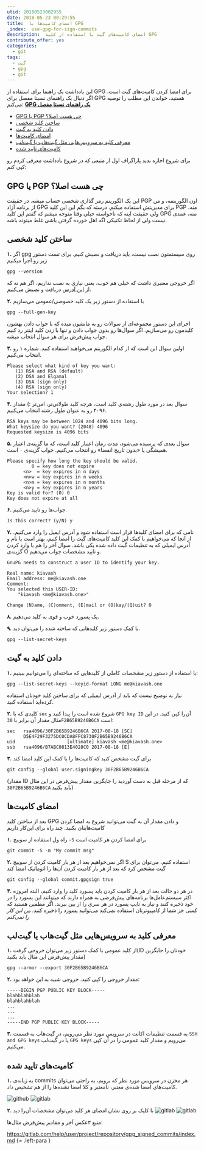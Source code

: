 ```yaml
---
utid: 20180523002955
date: 2018-05-23 00:29:55
title:  امضای کامیت‌ها با GPG
_index:  use-gpg-for-sign-commits
description:  امضای کامیت‌های گیت با استفاده از کلید GPG
contribute_offer: yes
categories:
  - git
tags:
  - گیت
  - gpg
  - git
---
```

این یادداشت یک راهنما برای استفاده از GPG برای امضا کردن کامیت‌های گیت است، اگر دنبال یک راهنمای نسبتا مفصل برای GPG هستید، خواندن این مطلب را توصیه می‌کنم:
**[GPG یک راهنمای نسبتا مفصل](http://fzero.rubi.gd/post/general/gpg-step-by-step/)**

- [GPG یا PGP چی هست اصلا؟](#gpg_یا_pgp_چی_هست_اصلا_)
- [ساختن کلید شخصی](#ساختن_کلید_شخصی)
- [دادن کلید به گیت](#دادن_کلید_به_گیت)
- [امضای کامیت‌ها](#امضای_کامیت‌ها)
- [معرفی کلید به سرویس‌هایی مثل گیت‌هاب یا گیت‌لب](#معرفی_کلید_به_سرویس‌هایی_مثل_گیت‌هاب_یا_گیت‌لب)
- [کامیت‌های تایید شده](#کامیت‌های_تایید_شده)

برای شروع اجازه بدید پاراگراف اول از منبعی که در شروع یادداشت معرفی کردم رو کپی کنم:

## GPG یا PGP چی هست اصلا؟
این یک الگوریتم رمز گذاری شخصی حساب میشه. در حقیقت PGP اون الگوریتمه، و من از برنامه آزاد GPG برای مدیریتش استفاده میکنم. درسته که بگم این این کلید PGP منه، ولی حقیقت اینه که ناخواسته خیلی وقتا متوجه میشم که گفتم این کلید GPG منه، عمدی نیست ولی از لحاظ تکنیکی اگه اهل خورده گرفتن باشی غلط میتونه باشه.

## ساختن کلید شخصی

**۱.** اگر gpg روی سیستمتون نصب نیست، باید دریافت و نصبش کنیم. برای تست دستور زیر رو اجرا میکنیم

	gpg --version

اگر خروجی معتبری داشت که خیلی هم خوب، یعنی نیازی به نصب نداریم، اگر هم نه که از [این آدرس](https://www.gnupg.org/download/index.html) دریافت و نصبش می‌کنیم.

**۲.** با استفاده از دستور زیر یک کلید خصوصی/عمومی می‌سازیم

    gpg --full-gen-key

اجرای این دستور مجموعه‌ای از سوالات رو به مانشون میده که با جواب دادن بهشون کلیدمون رو می‌سازیم. اگر سوال‌ها رو بدون جواب دادن و تنها با زدن کلید اینتر رد کنیم جواب پیش‌فرض برای هر سوال انتخاب میشه.

**۳.** اولین سوال این است که از کدام الگوریتم می‌خواهید استفاده کنید. شماره ۱ رو انتخاب می‌کنیم.

	Please select what kind of key you want:
	   (1) RSA and RSA (default)
	   (2) DSA and Elgamal
	   (3) DSA (sign only)
	   (4) RSA (sign only)
	Your selection? 1

**۴.** سوال بعد در مورد طول  رشته‌ی کلید است، هرچه کلید طولانی‌تر، امن‌تر :) مقدار ۴۰۹۶ رو به عنوان طول رشته انتخاب می‌کنیم.

	RSA keys may be between 1024 and 4096 bits long.
	What keysize do you want? (2048) 4096
	Requested keysize is 4096 bits

**۵.** سوال بعدی که پرسیده می‌شود، مدت زمان اعتبار کلید است، که ما گزینه‌ی اعتبار همیشگی یا «بدون تاریخ انقضا» رو انتخاب می‌کنیم. جواب گزینه‌ی ۰ است.

	Please specify how long the key should be valid.
    	     0 = key does not expire
    	  <n>  = key expires in n days
    	  <n>w = key expires in n weeks
    	  <n>m = key expires in n months
    	  <n>y = key expires in n years
	Key is valid for? (0) 0
	Key does not expire at all

**۶.** جواب‌ها رو تایید می‌کنیم.

	Is this correct? (y/N) y

**۷.** نامی که برای امضای کلیدها قرار است استفاده شود و آدرس ایمیل‌ را وارد می‌کنیم. از آنجا که می‌خواهیم با کمک این کلید کامیت‌های گیت را امضا کنیم، بهتر است با نام و آدرس ایمیلی که به تنظیمات گیت داده‌ شده یکی باشد. سوال آخر را هم با وارد کردن گزینه‌ی O و تایید مشخصات جواب می‌دهیم.

	GnuPG needs to construct a user ID to identify your key.

	Real name: kiavash
	Email address: me@kiavash.one
	Comment:
	You selected this USER-ID:
		"kiavash <me@kiavash.one>"

	Change (N)ame, (C)omment, (E)mail or (O)kay/(Q)uit? O

**۸.** یک پسورد خوب و قوی به کلید می‌دهیم.

**۹.** با کمک دستور زیر کلید‌هایی که ساخته شده را می‌توان دید.

	gpg --list-secret-keys



## دادن کلید به گیت

**۱.** با استفاده از دستور زیر مشخصات کاملی از کلید‌هایی که ساخته‌ای را می‌توانیم ببینیم:

	gpg --list-secret-keys --keyid-format LONG me@kiavash.one

نیاز به توضیح نیست که باید از آدرس ایمیلی که برای ساختن کلید خودتان استفاده کرده‌اید استفاده کنید.

**۲.** کلیدی که با `sec` شروع شده است را پیدا کنید و `GPG key ID` آن‌را کپی کنید. در این مثال مقدار آن برابر با `30F2B65B9246B6CA` است:

	sec   rsa4096/30F2B65B9246B6CA 2017-08-18 [SC]
	      D5E4F29F3275DC0CDA8FFC8730F2B65B9246B6CA
	uid                   [ultimate] kiavash <me@kiavash.one>
	ssb   rsa4096/B7ABC0813E4028C0 2017-08-18 [E]

**۳.** برای گیت مشخص کنید که کامیت‌ها را با کمک این کلید امضا کند

	git config --global user.signingkey 30F2B65B9246B6CA

(مقدار ID که از مرحله قبل به دست آوردید را جایگزین مقدار پیش‌فرض در این مثال `30F2B65B9246B6CA` باید بکنید)

## امضای کامیت‌ها

بعد از ساختن کلید GPG و دادن مقدار آن به گیت می‌توانید شروع به امضا کردن کامیت‌هایتان بکنید. چند راه برای این‌کار داریم

**۱.** راه ول استفاده از سوییچ `-S` برای امضا کردن هر کامیت است

	git commit -S -m "My commit msg"

**۲.** اگر نمی‌خواهیم بعد از هر بار کامیت کردن از سوییچ S استفاده کنیم، می‌توان برای گیت مشخص کرد که بعد از هر بار کامیت کردن آن‌ها را اتوماتیک امضا کند

	git config --global commit.gpgsign true

**۳.** در هر دو حالت بعد از هر بار کامیت کردن باید پسورد کلید را وارد کنیم، البته امروزه اکثر سیستم‌عامل‌ها برنامه‌های پیش‌فرضی به همراه دارند که میتوانند این پسورد را در خود ذخیره کنند و نیاز به تایپ پسورد در هر سری را از بین ببرند. اگر مطمین هستید که کسی جز شما از کامپیوترتان استفاده نمی‌کند می‌توانید پسورد را ذخیره کنید. *من این کار را نمی‌کنم*

## معرفی کلید به سرویس‌هایی مثل گیت‌هاب یا گیت‌لب

**۱.** از کلید عمومی با کمک دستور زیر می‌توان خروجی گرفت(ID خودتان را جایگزین مقدار پیش‌فرض این مثال باید بکنید)

	gpg --armor --export 30F2B65B9246B6CA

**۲.** مقدار خروجی را کپی کنید. خروجی شبیه به این خواهد بود:

	-----BEGIN PGP PUBLIC KEY BLOCK-----
	blahblahblah
	blahblahblah
	...
	...
	...
	-----END PGP PUBLIC KEY BLOCK-----

**۳.** به قسمت تنظیمات اکانت در سرویس مورد نظر می‌رویم، در گیت‌هاب به قسمت `SSH and GPG keys` یا در گیت‌لب `GPG keys` می‌رویم و مقدار کلید عمومی را در آن کپی می‌کنیم.

## کامیت‌های تایید شده

**۱.** به زبانه‌ی commits هر مخزن در سرویس مورد نظر که برویم، به راحتی می‌توان کامیت‌های امضا شده‌ی معتبر، نامعتبر و کلا امضا نشده‌ها را از هم تشخیص داد.

![github](/images/2018-5-23-use-gpg-for-sign-commits-github.png)
![gitlab](/images/2018-5-23-use-gpg-for-sign-commits-gitlab-01.png)

**۲.** با کلیک بر روی نشان امضای هر کلید می‌توان مشخصات آن‌را دید
![gitlab](/images/2018-5-23-use-gpg-for-sign-commits-gitlab-02.png)
![gitlab](/images/2018-5-23-use-gpg-for-sign-commits-gitlab-03.png)


منبع ۳عکس آخر و مقادیر پیش‌فرض مثال‌ها:

https://gitlab.com/help/user/project/repository/gpg_signed_commits/index.md
{= .left-para }
